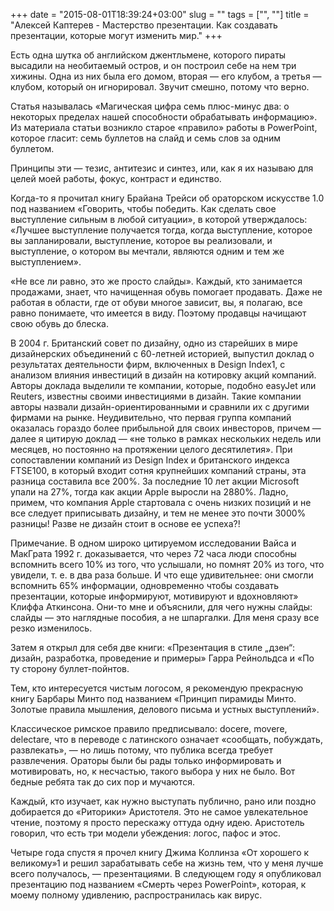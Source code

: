 +++
date = "2015-08-01T18:39:24+03:00"
slug = ""
tags = ["", ""]
title = "Алексей Каптерев - Мастерство презентации. Как создавать презентации, которые могут изменить мир."
+++

Есть одна шутка об английском джентльмене, которого пираты высадили на
необитаемый остров, и он построил себе на нем три хижины. Одна из них была его
домом, вторая — его клубом, а третья — клубом, который он игнорировал. Звучит
смешно, потому что верно.

Статья называлась «Магическая цифра семь плюс-минус два: о некоторых пределах
нашей способности обрабатывать информацию». Из материала статьи возникло старое
«правило» работы в PowerPoint, которое гласит: семь буллетов на слайд и семь
слов за одним буллетом.

Принципы эти — тезис, антитезис и синтез, или, как я их называю для целей моей
работы, фокус, контраст и единство.

Когда-то я прочитал книгу Брайана Трейси об ораторском искусстве 1.0 под
названием «Говорить, чтобы победить. Как сделать свое выступление сильным в
любой ситуации», в которой утверждалось: «Лучшее выступление получается тогда,
когда выступление, которое вы запланировали, выступление, которое вы
реализовали, и выступление, о котором вы мечтали, являются одним и тем же
выступлением».

«Не все ли равно, это же просто слайды». Каждый, кто занимается продажами,
знает, что начищенная обувь помогает продавать. Даже не работая в области, где
от обуви многое зависит, вы, я полагаю, все равно понимаете, что имеется в виду.
Поэтому продавцы начищают свою обувь до блеска.

В 2004 г. Британский совет по дизайну, одно из старейших в мире дизайнерских
объединений с 60-летней историей, выпустил доклад о результатах деятельности
фирм, включенных в Design Index1, с анализом влияния инвестиций в дизайн на
котировку акций компаний. Авторы доклада выделили те компании, которые, подобно
easyJet или Reuters, известны своими инвестициями в дизайн. Такие компании
авторы назвали дизайн-ориентированными и сравнили их с другими фирмами на рынке.
Неудивительно, что первая группа компаний оказалась гораздо более прибыльной для
своих инвесторов, причем — далее я цитирую доклад — «не только в рамках
нескольких недель или месяцев, но постоянно на протяжении целого десятилетия».
При сопоставлении компаний из Design Index и британского индекса FTSE100, в
который входит сотня крупнейших компаний страны, эта разница составила все 200%.
За последние 10 лет акции Microsoft упали на 27%, тогда как акции Apple выросли
на 2880%. Ладно, примем, что компания Apple стартовала с очень низких позиций и
не все следует приписывать дизайну, и тем не менее это почти 3000% разницы!
Разве не дизайн стоит в основе ее успеха?!

Примечание. В одном широко цитируемом исследовании Вайса и МакГрата 1992 г.
доказывается, что через 72 часа люди способны вспомнить всего 10% из того, что
услышали, но помнят 20% из того, что увидели, т. е. в два раза больше. И что еще
удивительнее: они смогли вспомнить 65% информации, одновременно чтобы создавать
презентации, которые информируют, мотивируют и вдохновляют» Клиффа Аткинсона.
Они-то мне и объяснили, для чего нужны слайды: слайды — это наглядные пособия, а
не шпаргалки. Для меня сразу все резко изменилось.

Затем я открыл для себя две книги: «Презентация в стиле „дзен“: дизайн,
разработка, проведение и примеры» Гарра Рейнольдса и «По ту сторону
буллет-пойнтов.

Тем, кто интересуется чистым логосом, я рекомендую прекрасную книгу Барбары
Минто под названием «Принцип пирамиды Минто. Золотые правила мышления, делового
письма и устных выступлений».

Классическое римское правило предписывало: docere, movere, delectare, что в
переводе с латинского означает «сообщать, побуждать, развлекать», — но лишь
потому, что публика всегда требует развлечения. Ораторы были бы рады только
информировать и мотивировать, но, к несчастью, такого выбора у них не было. Вот
бедные ребята так до сих пор и мучаются.

Каждый, кто изучает, как нужно выступать публично, рано или поздно добирается до
«Риторики» Аристотеля. Это не самое увлекательное чтение, поэтому я просто
перескажу оттуда одну идею. Аристотель говорил, что есть три модели убеждения:
логос, пафос и этос.

Четыре года спустя я прочел книгу Джима Коллинза «От хорошего к великому»1 и
решил зарабатывать себе на жизнь тем, что у меня лучше всего получалось, —
презентациями. В следующем году я опубликовал презентацию под названием «Смерть
через PowerPoint», которая, к моему полному удивлению, распространилась как
вирус.
